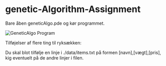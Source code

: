 # genetic-Algorithm-Assignment

Bare åben geneticAlgo.pde og kør programmet.

![GeneticAlgo Program](https://ibb.co/k4w95wv "Program")


Tilføjelser af flere ting til ryksækken:

Du skal blot tilfølje en linje i ./data/items.txt på formen [navn],[vægt],[pris], kig eventuelt på de andre linjer i filen.
